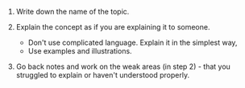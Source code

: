 1. Write down the name of the topic.

2. Explain the concept as if you are explaining it to someone. 
	- Don't use complicated language. Explain it in the simplest way, 
	- Use examples and illustrations.

3. Go back notes and work on the weak areas (in step 2) - that you struggled to explain or haven't understood properly. 
